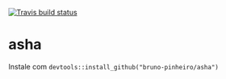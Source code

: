 [![Travis build status](https://travis-ci.org/bruno-pinheiro/asha.svg?branch=master)](https://travis-ci.org/bruno-pinheiro/asha)

# asha

Instale com `devtools::install_github("bruno-pinheiro/asha")`

